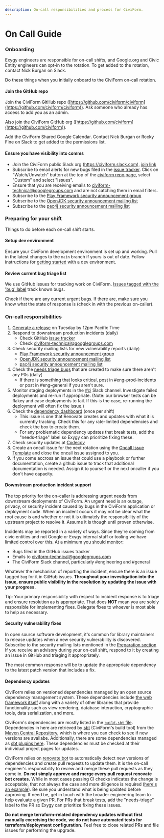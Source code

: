 ```yaml
---
description: On-call responsibilities and process for CiviForm.
---
```


# On Call Guide

### Onboarding
Exygy engineers are responsible for on-call shifts, and Google.org and Civic Entity engineers can opt-in to the rotation. To get added to the rotation, contact Nick Burgan on Slack.

Do these things when you initially onboard to the CiviForm on-call rotation.

#### Join the GitHub repo

Join the CiviForm GitHub repo ([https://github.com/civiform/civiform](https://github.com/civiform/civiform)). Ask someone who already has access to add you as an admin.

Also join the CiviForm GitHub org ([https://github.com/civiform](https://github.com/civiform)).

Add the CiviForm Shared Google Calendar. Contact Nick Burgan or Rocky Fine on Slack to get added to the permissions list.

#### Ensure you have visibility into comms

* Join the CiviForm public Slack org (https://civiform.slack.com), [join link](https://join.slack.com/t/civiform/shared\_invite/zt-niap7ys1-RAICICUpDJfjpizjyjBr7Q)
* Subscribe to email alerts for new bugs filed in the [issue tracker](https://github.com/civiform/civiform/issues). Click on "Watch/Unwatch" button at the top of the [civiform repo page](https://github.com/civiform/civiform), select "Custom" and select "Issues".
* Ensure that you are receiving emails to civiform-technical@googlegroups.com and are not catching them in email filters.
* Subscribe to the [Play Framework security announcement group](https://groups.google.com/g/play-framework-security)
* Subscribe to the [OpenJDK security announcement mailing list](https://mail.openjdk.java.net/mailman/listinfo/vuln-announce)
* Subscribe to the [pac4j security announcement mailing list](https://groups.google.com/g/pac4j-security)

### Preparing for your shift

Things to do before each on-call shift starts.

#### Setup dev environment

Ensure your CiviForm development environment is set up and working. Pull in the latest changes to the `main` branch if yours is out of date. Follow instructions for [getting started](https://github.com/civiform/civiform/wiki/Getting-started) with a dev environment.

#### Review current bug triage list

We use GitHub issues for tracking work on CiviForm. [Issues tagged with the 'bug' label](https://github.com/civiform/civiform/issues?q=is%3Aissue+is%3Aopen+label%3Abug) track known bugs.

Check if there are any current urgent bugs. If there are, make sure you know what the state of response is (check in with the previous on-caller).

### On-call responsibilities

1. [Generate a release](https://github.com/civiform/civiform/wiki/Releasing) on Tuesday by 12pm Pacific Time
2. Respond to downstream production incidents (daily)
   * Check GitHub [issue tracker](https://github.com/civiform/civiform/issues)
   * Check [civiform-technical@googlegroups.com](https://groups.google.com/g/civiform-technical)
3. Check security mailing lists for new vulnerability reports (daily)
   * [Play Framework security announcement group](https://groups.google.com/g/play-framework-security)
   * [OpenJDK security announcement mailing list](https://mail.openjdk.java.net/mailman/listinfo/vuln-announce)
   * [pac4j security announcement mailing list](https://groups.google.com/g/pac4j-security)
4. Check the [needs triage bugs](https://github.com/civiform/civiform/issues?q=is%3Aopen+is%3Aissue+label%3Aneeds-triage) that are created to make sure there aren't any P0s (daily)
   * If there is something that looks critical, post in #eng-prod-incidents or post in #eng-general if you aren't sure.
6. Monitor staging deployments in the [#ci](https://app.slack.com/client/T01Q6PJQAES/C03UXPUEXU4) Slack channel. Investigate failed deployments and re-run if appropriate. (Note: our browser tests can be flakey and case deployments to fail. If this is the case, re-running the deployment will often fix the issue.)
7. Check the [dependency dashboard](https://github.com/civiform/civiform/issues/2124) (once per shift)
   * This issue is one that Renovate creates and updates with what it is currently tracking. Check this for any rate-limited dependencies and check the box to create them.
   * For any problematic dependency updates that break tests, add the "needs-triage" label so Exygy can prioritize fixing these.
8. Check security updates at [Codecov](https://about.codecov.io/security-update)
9. Create an oncall issue for the next rotation using the [Oncall Issue Template](https://github.com/civiform/civiform/blob/main/.github/ISSUE_TEMPLATE/oncall-rotation.md) and close the oncall issue assigned to you.
10. If you come accross an issue that could use a playbook or further documentation, create a github issue to track that additional documentation is needed. Assign it to yourself or the next oncaller if you don't have capacity.

#### Downstream production incident support

The top priority for the on-caller is addressing urgent needs from downstream deployments of CiviForm. An urgent need is an outage, privacy, or security incident caused by bugs in the CiviForm application or deployment code. When an incident occurs it may not be clear what the root cause is and whether or not it is ultimately the responsibility of the upstream project to resolve it. Assume it is though until proven otherwise.

Incidents may be reported in a variety of ways. Since they're coming from civic entities and not Google or Exygy internal staff or tooling we have limited control over this. At a minimum you should monitor:

* Bugs filed in the GitHub issues tracker
* Emails to civiform-technical@googlegroups.com
* The CiviForm Slack channel, particularly #engineering and #general

Whatever the mechanism of reporting the incident, ensure there is an issue tagged `bug` for it in GitHub issues. **Throughout your investigation into the issue, ensure public visibility in the resolution by updating the issue with your progress.**

Tip: Your primary responsibility with respect to incident response is to triage and ensure resolution as is appropriate. That does **NOT** mean you are solely responsible for implementing fixes. Delegate fixes to whoever is most able to help as necessary.

#### Security vulnerability fixes

In open source software development, it's common for library maintainers to release updates when a new security vulnerability is discovered. Subscribe to the security mailing lists mentioned in the [Preparation section](#ensure-you-have-visibility-into-comms). If you receive an advisory during your on-call shift, respond to it by creating an issue in GitHub and triaging it appropriately.

The most common response will be to update the appropriate dependency to the latest patch version that includes a fix.

#### Dependency updates

CiviForm relies on versioned dependencies managed by an open source dependency management system. These dependencies include [the web framework itself](http://playframework.com) along with a variety of other libraries that provide functionality such as view rendering, database interaction, cryptographic tools, data serialization, and more.

CiviForm's dependencies are mostly listed in the [`build.sbt` file](https://github.com/civiform/civiform/blob/main/server/build.sbt). Dependencies in here are retrieved by [sbt](https://www.scala-sbt.org) (CiviForm's build tool) from the [Maven Central Repository](https://search.maven.org), which is where you can check to see if new versions are availabe. Additionally, there are some dependencies managed as [sbt plugins here](https://github.com/civiform/civiform/blob/main/server/project/plugins.sbt). These dependencies must be checked at their individual project pages for updates.

CiviForm relies on [renovate bot](https://github.com/renovatebot/renovate) to automatically detect new versions of dependencies and create pull requests to update them. It is the on-call engineer's responsibility to review and merge these pull requests as they come in. **Do not simply approve and merge every pull request renovate bot creates.** While in most cases passing CI checks indicates the change is acceptable, that not always the case and more diligence is required ([here's an example](https://github.com/civiform/civiform/pull/2130#discussion\_r834714183)). Be sure you understand what is being updated before approving. If need be, get in touch with the broader engineering team to help evaluate a given PR. For PRs that break tests, add the "needs-triage" label to the PR so Exygy can prioritize fixing these issues.

**Do not merge terraform-related dependency updates without first manually exercising the code, we do not have automated tests for terraform/deployment configuration.** Feel free to close related PRs and file issues for performing the upgrade.

